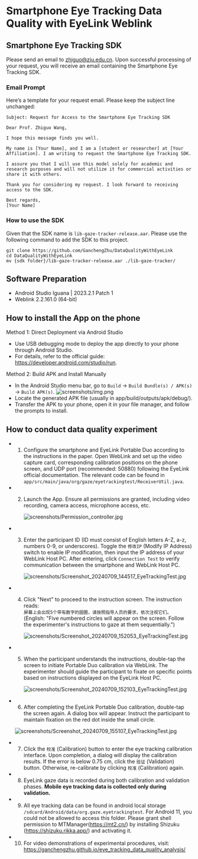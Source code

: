 # Smartphone Eye Tracking Data Quality with EyeLink Weblink

## Smartphone Eye Tracking SDK

Please send an email to zhiguo@zju.edu.cn. Upon successful processing of your request, 
you will receive an email containing the Smartphone Eye Tracking SDK.

### Email Prompt

Here’s a template for your request email. Please keep the subject line unchanged:

```
Subject: Request for Access to the Smartphone Eye Tracking SDK

Dear Prof. Zhiguo Wang,

I hope this message finds you well.

My name is [Your Name], and I am a [student or researcher] at [Your Affiliation]. I am writing to request the Smartphone Eye Tracking SDK.

I assure you that I will use this model solely for academic and research purposes and will not utilize it for commercial activities or share it with others.

Thank you for considering my request. I look forward to receiving access to the SDK.

Best regards,
[Your Name]
```

### How to use the SDK

Given that the SDK name is `lib-gaze-tracker-release.aar`. Please use the following command to add the SDK to this project.
```
git clone https://github.com/GanchengZhu/DataQualityWithEyeLink
cd DataQualityWithEyeLink
mv {sdk folder}/lib-gaze-tracker-release.aar ./lib-gaze-tracker/
```

## Software Preparation

- Android Studio Iguana | 2023.2.1 Patch 1
- Weblink 2.2.161.0 (64-bit)

## How to install the App on the phone

Method 1: Direct Deployment via Android Studio

- Use USB debugging mode to deploy the app directly to your phone through Android Studio.
- For details, refer to the official guide: https://developer.android.com/studio/run.

Method 2: Build APK and Install Manually

- In the Android Studio menu bar, go to `Build` → `Build Bundle(s) / APK(s)` → `Build APK(s)`.
![screenshots/img.png](screenshots/img.png)
- Locate the generated APK file (usually in app/build/outputs/apk/debug/).
- Transfer the APK to your phone, open it in your file manager, and follow the prompts to install.

## How to conduct data quality experiment

- 1. Configure the smartphone and EyeLink Portable Duo according to the instructions in the paper. Open WebLink and set up the video capture card, corresponding calibration positions on the phone screen, and UDP port (recommended: 50880) following the EyeLink official documentation. The relevant code can be found in `app/src/main/java/org/gaze/eyetrackingtest/ReceiverUtil.java`.

- 2. Launch the App. Ensure all permissions are granted, including video recording, camera access, microphone access, etc.

     ![screenshots/Permission_controller.jpg](screenshots/Permission_controller.jpg)

- 3. Enter the participant ID (ID must consist of English letters A-Z, a-z, numbers 0-9, or underscores). Toggle the `修改IP` (Modify IP Address) switch to enable IP modification, then input the IP address of your WebLink Host PC. After entering, click `Connection Test` to verify communication between the smartphone and WebLink Host PC.  
     
     ![screenshots/Screenshot_20240709_144517_EyeTrackingTest.jpg](screenshots/Screenshot_20240709_144517_EyeTrackingTest.jpg)

- 4. Click "Next" to proceed to the instruction screen. The instruction reads:  
     `屏幕上会出现5个带有数字的圆圈，请按照指导人员的要求，依次注视它们。`  
     (English: "Five numbered circles will appear on the screen. Follow the experimenter's instructions to gaze at them sequentially.")  
     
     ![screenshots/Screenshot_20240709_152053_EyeTrackingTest.jpg](screenshots/Screenshot_20240709_152053_EyeTrackingTest.jpg)

- 5. When the participant understands the instructions, double-tap the screen to initiate Portable Duo calibration via WebLink. The experimenter should guide the participant to fixate on specific points based on instructions displayed on the EyeLink Host PC.  
     
     ![screenshots/Screenshot_20240709_152103_EyeTrackingTest.jpg](screenshots/Screenshot_20240709_152103_EyeTrackingTest.jpg)

- 6. After completing the EyeLink Portable Duo calibration, double-tap the screen again. A dialog box will appear. Instruct the participant to maintain fixation on the red dot inside the small circle.  
     
    ![screenshots/Screenshot_20240709_155107_EyeTrackingTest.jpg](screenshots/Screenshot_20240709_155107_EyeTrackingTest.jpg)

- 7. Click the `校准` (Calibration) button to enter the eye tracking calibration interface. Upon completion, a dialog will display the calibration results. If the error is below 0.75 cm, click the `验证` (Validation) button. Otherwise, re-calibrate by clicking `校准` (Calibration) again.

- 8. EyeLink gaze data is recorded during both calibration and validation phases. **Mobile eye tracking data is collected only during validation.**

- 9. All eye tracking data can be found in android local storage `/sdcard/Android/data/org.gaze.eyetrackingtest`.
For Android 11, you could not be allowed to access this folder. Please grant shell permission to MTManager(https://mt2.cn/) by
installing Shizuku (https://shizuku.rikka.app/) and activating it. 

- 10. For video demonstrations of experimental procedures, visit:  
     https://ganchengzhu.github.io/eye_tracking_data_quality_analysis/

